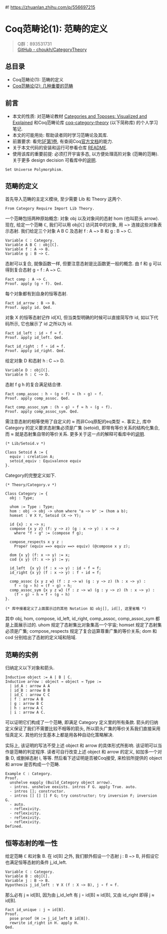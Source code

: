 #! https://zhuanlan.zhihu.com/p/556697215
# Coq范畴论(1): 范畴的定义

> Q群：893531731  
> [GitHub - choukh/CategoryTheory](https://github.com/choukh/CategoryTheory)  

## 总目录
- Coq范畴论(1): 范畴的定义
- [Coq范畴论(2): 几种重要的范畴](https://zhuanlan.zhihu.com/p/556792600)

## 前言

- 本文的性质: 对范畴论教材 [Categories and Toposes: Visualized and Explained](https://www.amazon.com/Categories-Toposes-Visualized-Richard-Southwell/dp/B0948LKZXX) 和Coq范畴论库 [coq-category-theory](https://github.com/jwiegley/category-theory) (以下简称库) 的个人学习笔记.
- 本文的可能用处: 帮助读者同时学习范畴论及其库.
- 前置要求: 看完[SF第1卷](https://coq-zh.github.io/SF-zh/lf-current/toc.html), 有查阅Coq[官方文档](https://coq.inria.fr/distrib/current/refman/)的能力.
- 关于本文代码的安装和运行可参看仓库 [README](https://github.com/choukh/CategoryTheory).
- 使用该库的重要前提: 必须打开宇宙多态, 以方便处理高阶对象 (范畴的范畴). 关于更多 design decision 可看库中的[说明](https://github.com/jwiegley/category-theory#design-decisions).

```Coq
Set Universe Polymorphism.
```

## 范畴的定义

首先导入范畴的主定义模块, 至少需要 Lib 和 Theory 这两个.
```Coq
From Category Require Import Lib Theory.
```

一个范畴包括两种原始概念: 对象 obj 以及对象间的态射 hom (也叫箭头 arrow).
现在, 给定一个范畴 ℂ, 我们可以用 obj[ℂ] 访问其中的对象, 用 ~> 连接这些对象表示态射. 我们给定三个对象 A B C 及态射 f : A ~> B 和 g : B ~> C.

```Coq
Variable ℂ : Category.
Variable A B C : obj[ℂ].
Variable f : A ~> B.
Variable g : B ~> C.
```

态射可以复合, 就像函数一样, 但要注意态射是比函数更一般的概念. 由 f 和 g 可以得到复合态射 g ∘ f : A ~> C.

```Coq
Fact comp : A ~> C.
Proof. apply (g ∘ f). Qed.
```

每个对象都有到自身的恒等态射.

```Coq
Fact id_arrow : B ~> B.
Proof. apply id. Qed.
```

对象 X 的恒等态射记作 id[X], 但当类型明确的时候可以直接简写作 id, 如以下代码所示, 它也展示了 id 之所以为 id.

```Coq
Fact id_left : id ∘ f ≈ f.
Proof. apply id_left. Qed.

Fact id_right : f ∘ id ≈ f.
Proof. apply id_right. Qed.
```

给定对象 D 和态射 h : C ~> D.

```Coq
Variable D : obj[ℂ].
Variable h : C ~> D.
```

态射 f g h 的复合满足结合律.

```Coq
Fact comp_assoc : h ∘ (g ∘ f) ≈ (h ∘ g) ∘ f.
Proof. apply comp_assoc. Qed.

Fact comp_assoc_sym : (h ∘ g) ∘ f ≈ h ∘ (g ∘ f).
Proof. apply comp_assoc_sym. Qed.
```

需注意态射的相等使用了自定义的 ≈ 而非Coq原配的eq类型 =. 事实上, 库中 Category 的定义要求态射集必须是广集 (setoid), 即带有等价关系的结构化集合, 而 ≈ 就是态射集自带的等价关系. 更多关于这一点的解释可看库中的[说明](https://github.com/jwiegley/category-theory/blob/1c251e22ddd81512bab8f105c865d45603163789/Theory/Category.v#L13).

```Coq
(* Lib/Setoid.v *)

Class Setoid A := {
  equiv : crelation A;
  setoid_equiv : Equivalence equiv
}.
```

Category的完整定义如下.

```Coq
(* Theory/Category.v *)

Class Category := {
  obj : Type;

  uhom := Type : Type;
  hom : obj -> obj -> uhom where "a ~> b" := (hom a b);
  homset : ∀ X Y, Setoid (X ~> Y);

  id {x} : x ~> x;
  compose {x y z} (f: y ~> z) (g : x ~> y) : x ~> z
    where "f ∘ g" := (compose f g);

  compose_respects x y z :
    Proper (equiv ==> equiv ==> equiv) (@compose x y z);

  dom {x y} (f: x ~> y) := x;
  cod {x y} (f: x ~> y) := y;

  id_left  {x y} (f : x ~> y) : id ∘ f ≈ f;
  id_right {x y} (f : x ~> y) : f ∘ id ≈ f;

  comp_assoc {x y z w} (f : z ~> w) (g : y ~> z) (h : x ~> y) :
    f ∘ (g ∘ h) ≈ (f ∘ g) ∘ h;
  comp_assoc_sym {x y z w} (f : z ~> w) (g : y ~> z) (h : x ~> y) :
    (f ∘ g) ∘ h ≈ f ∘ (g ∘ h)
}.

(* 库中接着定义了上面展示过的其他 Notation 如 obj[], id[], 这里省略 *)
```

其中 obj, hom, compose, id_left, id_right, comp_assoc, comp_assoc_sym 都是上面展示过的. uhom 规定了态射集比对象集高一个宇宙; homset 规定了态射集必须是广集; compose_respects 规定了复合运算尊重广集的等价关系; dom 和 cod 分别给出了态射的定义域和陪域.

## 范畴的实例

归纳定义以下对象和箭头.

```Coq
Inductive object := A | B | C.
Inductive arrow : object → object → Type :=
  | id_A : arrow A A
  | id_B : arrow B B
  | id_C : arrow C C
  | f : arrow A B
  | g : arrow B C
  | h : arrow A C
  | i : arrow A C.
```

可以证明它们构成了一个范畴, 即满足 Category 定义里的所有条款. 箭头的归纳定义保证了我们不需要比较不相等的箭头, 所以箭头广集的等价关系我们直接采用恒真定义. 其他的分支基本上都是用各种自动化策略解决.

实际上, 该证明的写法不受上述 object 和 arrow 的具体形式所影响. 该证明可以当作是范畴的判定程序. 读者可自行改变上述 object 和 arrow 的定义, 如加多一个对象 D, 或删掉态射 i, 等等. 然后看下述证明是否被Coq接受, 来检验所提供的 object 和 arrow 是否构成一个范畴.

```Coq
Example ℂ : Category.
Proof.
  unshelve eapply (Build_Category object arrow).
  - intros. unshelve eexists. intros F G. apply True. auto.
  - intros []; constructor.
  - intros [] [] [] F G; try constructor; try inversion F; inversion G.
  - auto.
  - reflexivity.
  - reflexivity.
  - reflexivity.
  - reflexivity.
Defined.
```

## 恒等态射的唯一性

给定范畴 ℂ 和对象 B. 在 id[B] 之外, 我们额外假设一个态射 j : B ~> B, 并假设它也满足恒等态射的条件 j_id_left.

```Coq
Variable ℂ : Category.
Variable B : obj[ℂ].
Variable j : B ~> B.
Hypothesis j_id_left : ∀ X (f : X ~> B), j ∘ f ≈ f.
```

那么必有 j ≈ id[B], 因为由 j_id_left 有 j ∘ id[B] ≈ id[B], 又由 id_right 即得 j ≈ id[B].

```Coq
Fact id_unique : j ≈ id[B].
Proof.
  pose proof (H := j_id_left B id[B]).
  rewrite id_right in H. apply H.
Qed.
```
